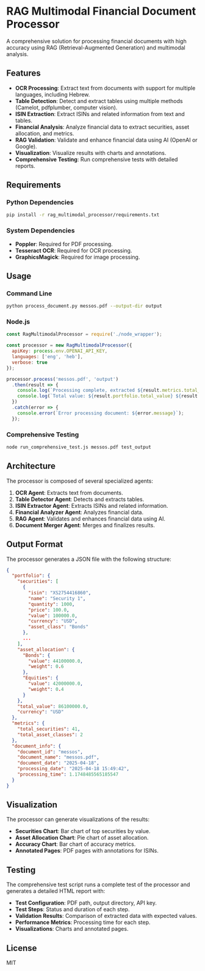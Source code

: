 # RAG Multimodal Financial Document Processor

A comprehensive solution for processing financial documents with high accuracy using RAG (Retrieval-Augmented Generation) and multimodal analysis.

## Features

- **OCR Processing**: Extract text from documents with support for multiple languages, including Hebrew.
- **Table Detection**: Detect and extract tables using multiple methods (Camelot, pdfplumber, computer vision).
- **ISIN Extraction**: Extract ISINs and related information from text and tables.
- **Financial Analysis**: Analyze financial data to extract securities, asset allocation, and metrics.
- **RAG Validation**: Validate and enhance financial data using AI (OpenAI or Google).
- **Visualization**: Visualize results with charts and annotations.
- **Comprehensive Testing**: Run comprehensive tests with detailed reports.

## Requirements

### Python Dependencies

```bash
pip install -r rag_multimodal_processor/requirements.txt
```

### System Dependencies

- **Poppler**: Required for PDF processing.
- **Tesseract OCR**: Required for OCR processing.
- **GraphicsMagick**: Required for image processing.

## Usage

### Command Line

```bash
python process_document.py messos.pdf --output-dir output
```

### Node.js

```javascript
const RagMultimodalProcessor = require('./node_wrapper');

const processor = new RagMultimodalProcessor({
  apiKey: process.env.OPENAI_API_KEY,
  languages: ['eng', 'heb'],
  verbose: true
});

processor.process('messos.pdf', 'output')
  .then(result => {
    console.log(`Processing complete, extracted ${result.metrics.total_securities} securities`);
    console.log(`Total value: ${result.portfolio.total_value} ${result.portfolio.currency}`);
  })
  .catch(error => {
    console.error(`Error processing document: ${error.message}`);
  });
```

### Comprehensive Testing

```bash
node run_comprehensive_test.js messos.pdf test_output
```

## Architecture

The processor is composed of several specialized agents:

1. **OCR Agent**: Extracts text from documents.
2. **Table Detector Agent**: Detects and extracts tables.
3. **ISIN Extractor Agent**: Extracts ISINs and related information.
4. **Financial Analyzer Agent**: Analyzes financial data.
5. **RAG Agent**: Validates and enhances financial data using AI.
6. **Document Merger Agent**: Merges and finalizes results.

## Output Format

The processor generates a JSON file with the following structure:

```json
{
  "portfolio": {
    "securities": [
      {
        "isin": "XS2754416860",
        "name": "Security 1",
        "quantity": 1000,
        "price": 100.0,
        "value": 100000.0,
        "currency": "USD",
        "asset_class": "Bonds"
      },
      ...
    ],
    "asset_allocation": {
      "Bonds": {
        "value": 44100000.0,
        "weight": 0.6
      },
      "Equities": {
        "value": 42000000.0,
        "weight": 0.4
      }
    },
    "total_value": 86100000.0,
    "currency": "USD"
  },
  "metrics": {
    "total_securities": 41,
    "total_asset_classes": 2
  },
  "document_info": {
    "document_id": "messos",
    "document_name": "messos.pdf",
    "document_date": "2025-04-18",
    "processing_date": "2025-04-18 15:49:42",
    "processing_time": 1.1748485565185547
  }
}
```

## Visualization

The processor can generate visualizations of the results:

- **Securities Chart**: Bar chart of top securities by value.
- **Asset Allocation Chart**: Pie chart of asset allocation.
- **Accuracy Chart**: Bar chart of accuracy metrics.
- **Annotated Pages**: PDF pages with annotations for ISINs.

## Testing

The comprehensive test script runs a complete test of the processor and generates a detailed HTML report with:

- **Test Configuration**: PDF path, output directory, API key.
- **Test Steps**: Status and duration of each step.
- **Validation Results**: Comparison of extracted data with expected values.
- **Performance Metrics**: Processing time for each step.
- **Visualizations**: Charts and annotated pages.

## License

MIT
